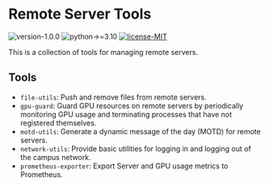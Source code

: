 # Remote Server Tools

![version-1.0.0](https://img.shields.io/badge/version-1.0.0-blue)
![python->=3.10](https://img.shields.io/badge/python->=3.10-blue?logo=python&logoColor=white)
[![license-MIT](https://img.shields.io/badge/license-MIT-green)](https://github.com/alumik/remote-server-tools/blob/main/LICENSE)

This is a collection of tools for managing remote servers.

## Tools

- `file-utils`: Push and remove files from remote servers.
- `gpu-guard`: Guard GPU resources on remote servers by periodically monitoring GPU usage and terminating processes that have not registered themselves.
- `motd-utils`: Generate a dynamic message of the day (MOTD) for remote servers.
- `network-utils`: Provide basic utilities for logging in and logging out of the campus network.
- `prometheus-exporter`: Export Server and GPU usage metrics to Prometheus.
